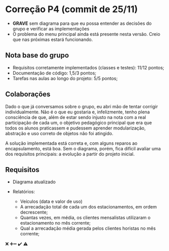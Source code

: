 # Correção P4 (commit de 25/11)

  - **GRAVE** sem diagrama para que eu possa entender as decisões do grupo e verificar as implementações
  - O problema do menu principal ainda está presente nesta versão. Creio que nas próximas estará funcionando.
  
## Nota base do grupo

  - Requisitos corretamente implementados (classes e testes): 11/12 pontos;
  - Documentação de código: 1,5/3 pontos;
  - Tarefas nas aulas ao longo do projeto: 5/5 pontos;
  

## Colaborações
  
  Dado o que já conversamos sobre o grupo, eu abri mão de tentar corrigir individualmente. Não é o que eu gostaria e, infelizmente, tenho plena consciência de que, além de estar sendo injusto na nota com a real participação de cada um, o objetivo pedagógico principal que era que todos os alunos praticassem e pudessem aprender modularização, abstração e uso correto de objetos não foi atingido. 

  A solução implementada está correta e, com alguns reparos ao encapsulamento, está boa. Sem o diagrama, porém, fica difícil avaliar uma dos requisitos principais: a evolução a partir do projeto inicial.

## Requisitos
  - Diagrama atualizado 
  
  - Relatórios:
    - Veículos (data e valor de uso)
    - A arrecadação total de cada um dos estacionamentos, em ordem decrescente;
    - Quantas vezes, em média, os clientes mensalistas utilizaram o estacionamento no mês corrente;
    - Qual a arrecadação média gerada pelos clientes horistas no mês corrente;

❌
➕➖
✔️
⚠️